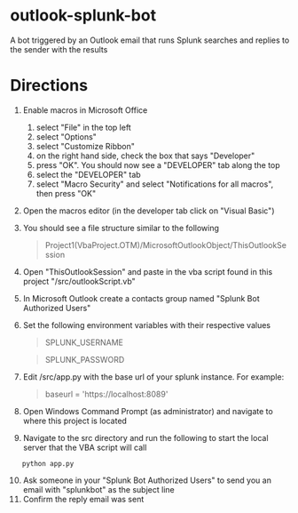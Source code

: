 # outlook-splunk-bot
A bot triggered by an Outlook email that runs Splunk searches and replies to the sender with the results

# Directions
1. Enable macros in Microsoft Office
   1. select "File" in the top left
   2. select "Options"
   3. select "Customize Ribbon"
   4. on the right hand side, check the box that says "Developer"
   5. press "OK". You should now see a "DEVELOPER" tab along the top
   6. select the "DEVELOPER" tab
   7. select "Macro Security" and select "Notifications for all macros", then press "OK"
2. Open the macros editor (in the developer tab click on "Visual Basic")
3. You should see a file structure similar to the following
   > Project1(VbaProject.OTM)/MicrosoftOutlookObject/ThisOutlookSession
4. Open "ThisOutlookSession" and paste in the vba script found in this project "/src/outlookScript.vb"
5. In Microsoft Outlook create a contacts group named "Splunk Bot Authorized Users"
6. Set the following environment variables with their respective values
   > SPLUNK_USERNAME

   > SPLUNK_PASSWORD
7. Edit /src/app.py with the base url of your splunk instance. For example:
   > baseurl = 'https://localhost:8089'
8. Open Windows Command Prompt (as administrator) and navigate to where this project is located
9. Navigate to the src directory and run the following to start the local server that the VBA script will call
```
   python app.py
```
10. Ask someone in your "Splunk Bot Authorized Users" to send you an email with "splunkbot" as the subject line
11. Confirm the reply email was sent
